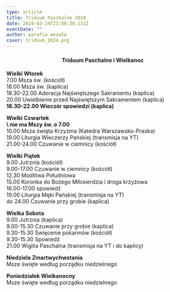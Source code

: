 ```yaml
---
type: article
title: Triduum Paschalne 2024
date: 2024-03-24T21:59:39.111Z
eventDate: ""
author: parafia wesoła
cover: triduum_2024.png
---
```

<h4 style="text-align:center;">Triduum Paschalne i Wielkanoc</h4>

**Wielki Wtorek**\
7.00 Msza św. (kościół)\
18.00 Msza św. (kaplica)\
18.30-22.00 Adoracja Najświętszego Sakramentu (kaplica)\
20.00 Uwielbienie przed Najświętszym Sakramentem (kaplica)\
**18.30-22.00 Wieczór spowiedzi (kaplica)**

**Wielki Czwartek**\
 **\    nie ma Mszy św. o 7.00**\
10.00 Msza święta Krzyżma (Katedra Warszawsko-Praska)\
19.00 Liturgia Wieczerzy Pańskiej (transmisja na YT)\
21.00-24.00 Czuwanie w ciemnicy (kościół)

**Wielki Piątek**\
9.00 Jutrznia (kościół)\
9.00-17.00 Czuwanie w ciemnicy (kościół)\
12.30 Modlitwa Południowa\
15.00 Koronka do Bożego Miłosierdzia i droga krzyżowa\
16.00-17.00 spowiedź\
19.00 Liturgia Męki Pańskiej (transmisja na YT)\
do 24.00 Czuwanie przy grobie (kaplica)

**Wielka Sobota**\
9.00 Jutrznia (kaplica)\
9.00-15.30 Czuwanie przy grobie (kaplica)\
9.30-15.30 Święcenie pokarmów (kościół)\
9.30-15.30 Spowiedź\
21.00 Wigilia Paschalna (transmisja na YT i do kaplicy)

**Niedziela Zmartwychwstania**\
Msze święte według porządku niedzielnego

**Poniedziałek Wielkanocny**\
Msze święte według porządku niedzielnego